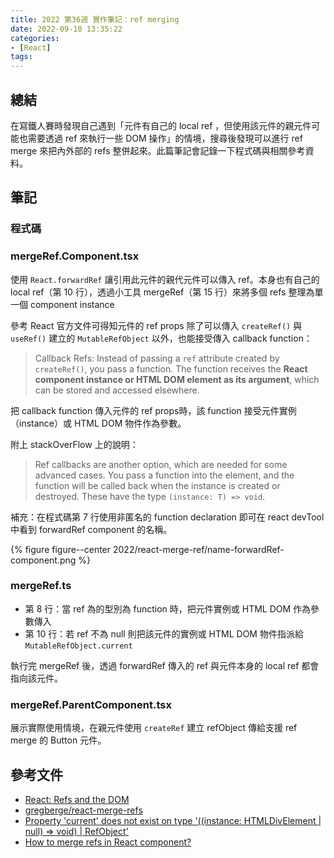 ```yaml
---
title: 2022 第36週 實作筆記：ref merging
date: 2022-09-10 13:35:22
categories:
- [React]
tags:
---
```


## 總結

在寫鐵人賽時發現自己遇到「元件有自己的 local ref ，但使用該元件的親元件可能也需要透過 ref 來執行一些 DOM 操作」的情境，搜尋後發現可以進行 ref merge 來把內外部的 refs 整併起來。此篇筆記會記錄一下程式碼與相關參考資料。


## 筆記
### 程式碼

<script src="https://gist.github.com/tzynwang/8e86fec0c8c61dbb374ce3819dd7a374.js"></script>

### mergeRef.Component.tsx

使用 `React.forwardRef` 讓引用此元件的親代元件可以傳入 ref。本身也有自己的 local ref（第 10 行），透過小工具 mergeRef（第 15 行）來將多個 refs 整理為單一個 component instance

參考 React 官方文件可得知元件的 ref props 除了可以傳入 `createRef()` 與 `useRef()` 建立的 `MutableRefObject` 以外，也能接受傳入 callback function：

> Callback Refs: Instead of passing a `ref` attribute created by `createRef()`, you pass a function. The function receives the **React component instance or HTML DOM element as its argument**, which can be stored and accessed elsewhere.

把 callback function 傳入元件的 ref props時，該 function 接受元件實例（instance）或 HTML DOM 物件作為參數。

附上 stackOverFlow 上的說明：

> Ref callbacks are another option, which are needed for some advanced cases. You pass a function into the element, and the function will be called back when the instance is created or destroyed. These have the type `(instance: T) => void`.

補充：在程式碼第 7 行使用非匿名的 function declaration 即可在 react devTool 中看到 forwardRef component 的名稱。

{% figure figure--center 2022/react-merge-ref/name-forwardRef-component.png %}

### mergeRef.ts

- 第 8 行：當 ref 為的型別為 function 時，把元件實例或 HTML DOM 作為參數傳入
- 第 10 行：若 ref 不為 null 則把該元件的實例或 HTML DOM 物件指派給 `MutableRefObject.current`

執行完 mergeRef 後，透過 forwardRef 傳入的 ref 與元件本身的 local ref 都會指向該元件。

### mergeRef.ParentComponent.tsx

展示實際使用情境，在親元件使用 `createRef` 建立 refObject 傳給支援 ref merge 的 Button 元件。


## 參考文件

- [React: Refs and the DOM](https://reactjs.org/docs/refs-and-the-dom.html)
- [gregberge/react-merge-refs](https://github.com/gregberge/react-merge-refs#react-merge-refs)
- [Property 'current' does not exist on type '((instance: HTMLDivElement | null) => void) | RefObject<HTMLDivElement>'](https://stackoverflow.com/questions/65876809/property-current-does-not-exist-on-type-instance-htmldivelement-null)
- [How to merge refs in React component?](https://mayursinhsarvaiya.medium.com/how-to-merge-refs-in-react-component-d5e4623b6924)